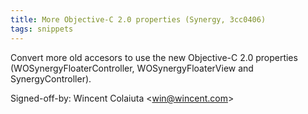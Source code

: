 ```yaml
---
title: More Objective-C 2.0 properties (Synergy, 3cc0406)
tags: snippets
---
```


Convert more old accesors to use the new Objective-C 2.0 properties (WOSynergyFloaterController, WOSynergyFloaterView and SynergyController).

Signed-off-by: Wincent Colaiuta &lt;win@wincent.com&gt;
